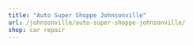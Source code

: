 ```yaml
---
title: "Auto Super Shoppe Johnsonville"
url: /johnsonville/auto-super-shoppe-johnsonville/
shop: car repair
---
```

